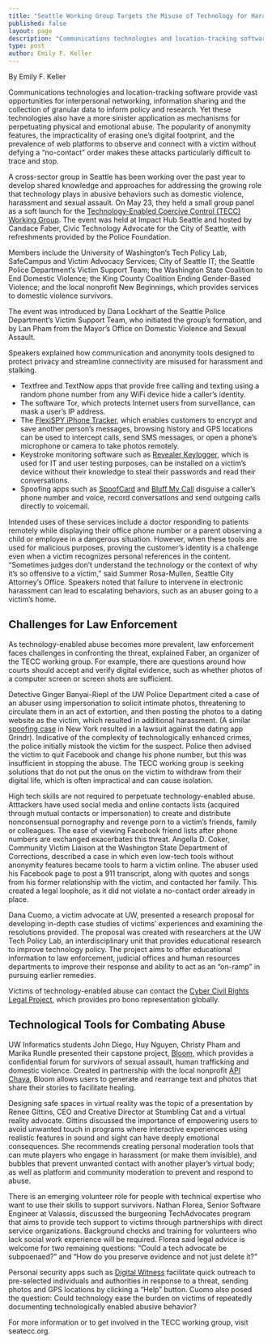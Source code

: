 ```yaml
---
title: "Seattle Working Group Targets the Misuse of Technology for Harassment and Abuse"
published: false
layout: page
description: "Communications technologies and location-tracking software provide vast opportunities for interpersonal networking, information sharing and the collection of granular data to inform policy and research. Yet these technologies also have a more sinister application as mechanisms for perpetuating physical and emotional abuse. The popularity of anonymity features, the impracticality of erasing one’s digital footprint, and the prevalence of web platforms to observe and connect with a victim without defying a “no-contact” order makes these attacks particularly difficult to trace and stop."
type: post
author: Emily F. Keller
---
```

By Emily F. Keller

Communications technologies and location-tracking software provide vast opportunities for interpersonal networking, information sharing and the collection of granular data to inform policy and research. Yet these technologies also have a more sinister application as mechanisms for perpetuating physical and emotional abuse. The popularity of anonymity features, the impracticality of erasing one’s digital footprint, and the prevalence of web platforms to observe and connect with a victim without defying a “no-contact” order makes these attacks particularly difficult to trace and stop.

A cross-sector group in Seattle has been working over the past year to develop shared knowledge and approaches for addressing the growing role that technology plays in abusive behaviors such as domestic violence, harassment and sexual assault. On May 23, they held a small group panel as a soft launch for the [Technology-Enabled Coercive Control (TECC) Working Group](http://seatecc.org). The event was held at Impact Hub Seattle and hosted by Candace Faber, Civic Technology Advocate for the City of Seattle, with refreshments provided by the Police Foundation.

Members include the University of Washington’s Tech Policy Lab, SafeCampus and Victim Advocacy Services; City of Seattle IT; the Seattle Police Department’s Victim Support Team; the Washington State Coalition to End Domestic Violence; the King County Coalition Ending Gender-Based Violence; and the local nonprofit New Beginnings, which provides services to domestic violence survivors.

The event was introduced by Dana Lockhart of the Seattle Police Department’s Victim Support Team, who initiated the group’s formation, and by Lan Pham from the Mayor’s Office on Domestic Violence and Sexual Assault.

Speakers explained how communication and anonymity tools designed to protect privacy and streamline connectivity are misused for harassment and stalking. 
- Textfree and TextNow apps that provide free calling and texting using a random phone number from any WiFi device hide a caller’s identity.
- The software Tor, which protects Internet users from surveillance, can mask a user’s IP address. 
- The [FlexiSPY iPhone Tracker](https://www.flexispy.com/en/iphone-tracker-spy-on-iphone.htm), which enables customers to encrypt and save another person’s messages, browsing history and GPS locations can be used to intercept calls, send SMS messages, or open a phone’s microphone or camera to take photos remotely. 
- Keystroke monitoring software such as [Revealer Keylogger](https://www.logixoft.com/en-us/index), which is used for IT and user testing purposes, can be installed on a victim’s device without their knowledge to steal their passwords and read their conversations.
- Spoofing apps such as [SpoofCard](http://www.spoofcard.com/) and [Bluff My Call](http://bluffmycall.com/) disguise a caller’s phone number and voice, record conversations and send outgoing calls directly to voicemail. 

Intended uses of these services include a doctor responding to patients remotely while displaying their office phone number or a parent observing a child or employee in a dangerous situation. However, when these tools are used for malicious purposes, proving the customer’s identity is a challenge even when a victim recognizes personal references in the content. “Sometimes judges don’t understand the technology or the context of why it’s so offensive to a victim,” said Summer Rosa-Mullen, Seattle City Attorney’s Office. Speakers noted that failure to intervene in electronic harassment can lead to escalating behaviors, such as an abuser going to a victim’s home.

## Challenges for Law Enforcement

As technology-enabled abuse becomes more prevalent, law enforcement faces challenges in confronting the threat, explained Faber, an organizer of the TECC working group. For example, there are questions around how courts should accept and verify digital evidence, such as whether photos of a computer screen or screen shots are sufficient. 

Detective Ginger Banyai-Riepl of the UW Police Department cited a case of an abuser using impersonation to solicit intimate photos, threatening to circulate them in an act of extortion, and then posting the photos to a dating website as the victim, which resulted in additional harassment. (A similar [spoofing case](https://www.wired.com/2017/01/grinder-lawsuit-spoofed-accounts/) in New York resulted in a lawsuit against the dating app Grindr). Indicative of the complexity of technologically enhanced crimes, the police initially mistook the victim for the suspect. Police then advised the victim to quit Facebook and change his phone number, but this was insufficient in stopping the abuse. The TECC working group is seeking solutions that do not put the onus on the victim to withdraw from their digital life, which is often impractical and can cause isolation.

High tech skills are not required to perpetuate technology-enabled abuse. Atttackers have used social media and online contacts lists (acquired through mutual contacts or impersonation) to create and distribute nonconsensual pornography and revenge porn to a victim’s friends, family or colleagues. The ease of viewing Facebook friend lists after phone numbers are exchanged exacerbates this threat. Angella D. Coker, Community Victim Liaison at the Washington State Department of Corrections, described a case in which even low-tech tools without anonymity features became tools to harm a victim online. The abuser used his Facebook page to post a 911 transcript, along with quotes and songs from his former relationship with the victim, and contacted her family. This created a legal loophole, as it did not violate a no-contact order already in place. 

Dana Cuomo, a victim advocate at UW, presented a research proposal for developing in-depth case studies of victims’ experiences and examining the resolutions provided. The proposal was created with researchers at the UW Tech Policy Lab, an interdisciplinary unit that provides educational research to improve technology policy. The project aims to offer educational information to law enforcement, judicial offices and human resources departments to improve their response and ability to act as an “on-ramp” in pursuing earlier remedies. 

Victims of technology-enabled abuse can contact the [Cyber Civil Rights Legal Project](https://www.cyberrightsproject.com/), which provides pro bono representation globally.

## Technological Tools for Combating Abuse

UW Informatics students John Diego, Huy Nguyen, Christy Pham and Marika Rundle presented their capstone project, [Bloom](https://ischool.uw.edu/feature-stories/capstone-team-works-restore-survivors-voices), which provides a confidential forum for survivors of sexual assault, human trafficking and domestic violence. Created in partnership with the local nonprofit [API Chaya](https://www.apichaya.org/), Bloom allows users to generate and rearrange text and photos that share their stories to facilitate healing.

Designing safe spaces in virtual reality was the topic of a presentation by Renee Gittins, CEO and Creative Director at Stumbling Cat and a virtual reality advocate. Gittins discussed the importance of empowering users to avoid unwanted touch in programs where interactive experiences using realistic features in sound and sight can have deeply emotional consequences. She recommends creating personal moderation tools that can mute players who engage in harassment (or make them invisible), and bubbles that prevent unwanted contact with another player’s virtual body; as well as platform and community moderation to prevent and respond to abuse.

There is an emerging volunteer role for people with technical expertise who want to use their skills to support survivors. Nathan Florea, Senior Software Engineer at Valassis, discussed the burgeoning TechAdvocates program that aims to provide tech support to victims through partnerships with direct service organizations. Background checks and training for volunteers who lack social work experience will be required. Florea said legal advice is welcome for two remaining questions: “Could a tech advocate be subpoenaed?” and “How do you preserve evidence and not just delete it?”

Personal security apps such as [Digital Witness](https://itunes.apple.com/us/app/digital-witness/id576249809?mt=8) facilitate quick outreach to pre-selected individuals and authorities in response to a threat, sending photos and GPS locations by clicking a “Help” button. Cuomo also posed the question: Could technology ease the burden on victims of repeatedly documenting technologically enabled abusive behavior?

For more information or to get involved in the TECC working group, visit seatecc.org. 
